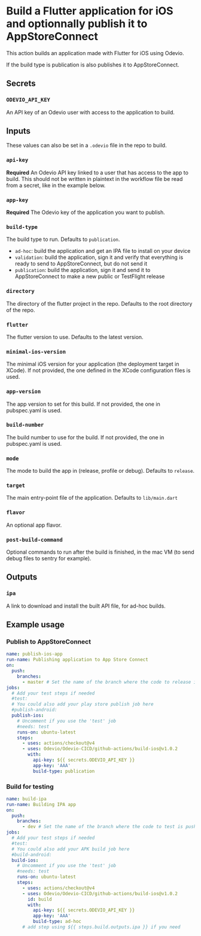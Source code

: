 # Build a Flutter application for iOS and optionnally publish it to AppStoreConnect

This action builds an application made with Flutter for iOS using Odevio.

If the build type is publication is also publishes it to AppStoreConnect.

## Secrets
### `ODEVIO_API_KEY`
An API key of an Odevio user with access to the application to build.

## Inputs

These values can also be set in a `.odevio` file in the repo to build.

### `api-key`
**Required** An Odevio API key linked to a user that has access to the app to build. This should not be written in plaintext in the workflow file be read from a secret, like in the example below.

### `app-key`
**Required** The Odevio key of the application you want to publish.

### `build-type`
The build type to run. Defaults to `publication`.
- `ad-hoc`: build the application and get an IPA file to install on your device
- `validation`: build the application, sign it and verify that everything is ready to send to AppStoreConnect, but do not send it
- `publication`: build the application, sign it and send it to AppStoreConnect to make a new public or TestFlight release

### `directory`
The directory of the flutter project in the repo. Defaults to the root directory of the repo.

### `flutter`
The flutter version to use. Defaults to the latest version.

### `minimal-ios-version`
The minimal iOS version for your application (the deployment target in XCode). If not provided, the one defined in the XCode configuration files is used.

### `app-version`
The app version to set for this build. If not provided, the one in pubspec.yaml is used.

### `build-number`
The build number to use for the build. If not provided, the one in pubspec.yaml is used.

### `mode`
The mode to build the app in (release, profile or debug). Defaults to `release`.

### `target`
The main entry-point file of the application. Defaults to `lib/main.dart`

### `flavor`
An optional app flavor.

### `post-build-command`
Optional commands to run after the build is finished, in the mac VM (to send debug files to sentry for example).

## Outputs

### `ipa`
A link to download and install the built API file, for ad-hoc builds.

## Example usage

### Publish to AppStoreConnect
```yaml
name: publish-ios-app
run-name: Publishing application to App Store Connect
on:
  push:
    branches:
      - master # Set the name of the branch where the code to release is pushed
jobs:
  # Add your test steps if needed
  #test:
  # You could also add your play store publish job here
  #publish-android:
  publish-ios:
    # Uncomment if you use the 'test' job
    #needs: test
    runs-on: ubuntu-latest
    steps:
      - uses: actions/checkout@v4
      - uses: Odevio/Odevio-CICD/github-actions/build-ios@v1.0.2
        with:
          api-key: ${{ secrets.ODEVIO_API_KEY }}
          app-key: 'AAA'
          build-type: publication
```

### Build for testing
```yaml
name: build-ipa
run-name: Building IPA app
on:
  push:
    branches:
      - dev # Set the name of the branch where the code to test is pushed
jobs:
  # Add your test steps if needed
  #test:
  # You could also add your APK build job here
  #build-android:
  build-ios:
    # Uncomment if you use the 'test' job
    #needs: test
    runs-on: ubuntu-latest
    steps:
      - uses: actions/checkout@v4
      - uses: Odevio/Odevio-CICD/github-actions/build-ios@v1.0.2
        id: build
        with:
          api-key: ${{ secrets.ODEVIO_API_KEY }}
          app-key: 'AAA'
          build-type: ad-hoc
      # add step using ${{ steps.build.outputs.ipa }} if you need
```
